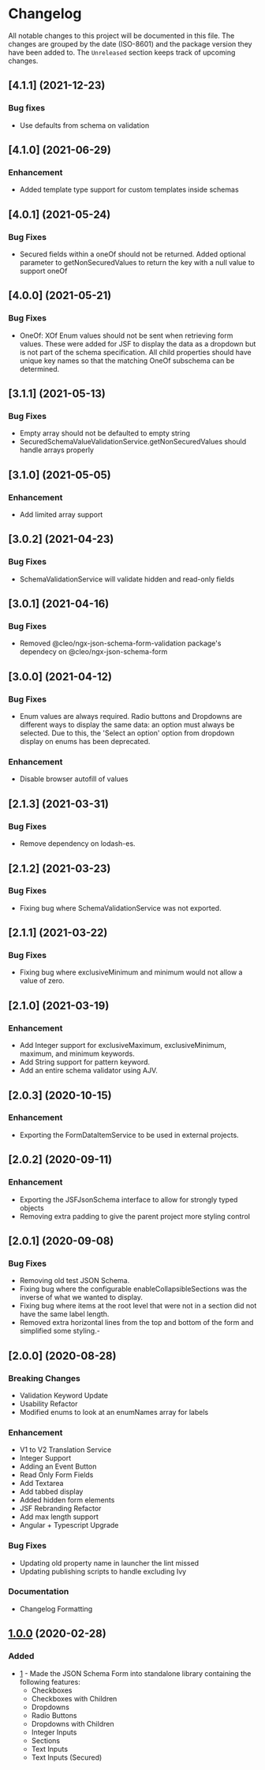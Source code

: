 # Changelog
All notable changes to this project will be documented in this file. The changes are grouped by the date (ISO-8601) and the package version they have been added to. The `Unreleased` section keeps track of upcoming changes.

## [4.1.1] (2021-12-23)
### Bug fixes
- Use defaults from schema on validation

## [4.1.0] (2021-06-29)
### Enhancement
- Added template type support for custom templates inside schemas

## [4.0.1] (2021-05-24)
### Bug Fixes
- Secured fields within a oneOf should not be returned. Added optional parameter to getNonSecuredValues to return the key with a null value to support oneOf

## [4.0.0] (2021-05-21)
### Bug Fixes
- OneOf: XOf Enum values should not be sent when retrieving form values. These were added for JSF to display the data as a dropdown but is not part of the schema specification. All child properties should have unique key names so that the matching OneOf subschema can be determined.

## [3.1.1] (2021-05-13)
### Bug Fixes
- Empty array should not be defaulted to empty string
- SecuredSchemaValueValidationService.getNonSecuredValues should handle arrays properly

## [3.1.0] (2021-05-05)
### Enhancement
- Add limited array support


## [3.0.2] (2021-04-23)
### Bug Fixes
- SchemaValidationService will validate hidden and read-only fields

## [3.0.1] (2021-04-16)
### Bug Fixes
- Removed @cleo/ngx-json-schema-form-validation package's dependecy on @cleo/ngx-json-schema-form

## [3.0.0] (2021-04-12)
### Bug Fixes
- Enum values are always required. Radio buttons and Dropdowns are different ways to display the same data: an option must always be selected. Due to this, the 'Select an option' option from dropdown display on enums has been deprecated.
### Enhancement
- Disable browser autofill of values

## [2.1.3] (2021-03-31)
### Bug Fixes
- Remove dependency on lodash-es.

## [2.1.2] (2021-03-23)
### Bug Fixes
- Fixing bug where SchemaValidationService was not exported.

## [2.1.1] (2021-03-22)
### Bug Fixes
- Fixing bug where exclusiveMinimum and minimum would not allow a value of zero. 

## [2.1.0] (2021-03-19)
### Enhancement
- Add Integer support for exclusiveMaximum, exclusiveMinimum, maximum, and minimum keywords.
- Add String support for pattern keyword.
- Add an entire schema validator using AJV.

## [2.0.3] (2020-10-15)
### Enhancement
- Exporting the FormDataItemService to be used in external projects.

## [2.0.2] (2020-09-11)
### Enhancement
- Exporting the JSFJsonSchema interface to allow for strongly typed objects
- Removing extra padding to give the parent project more styling control 

## [2.0.1] (2020-09-08)
### Bug Fixes
- Removing old test JSON Schema.
- Fixing bug where the configurable enableCollapsibleSections was the inverse of what we wanted to display.
- Fixing bug where items at the root level that were not in a section did not have the same label length.
- Removed extra horizontal lines from the top and bottom of the form and simplified some styling.- 

## [2.0.0] (2020-08-28)
### Breaking Changes
- Validation Keyword Update
- Usability Refactor
- Modified enums to look at an enumNames array for labels

### Enhancement
- V1 to V2 Translation Service
- Integer Support
- Adding an Event Button
- Read Only Form Fields
- Add Textarea
- Add tabbed display
- Added hidden form elements
- JSF Rebranding Refactor
- Add max length support
- Angular + Typescript Upgrade

### Bug Fixes
- Updating old property name in launcher the lint missed
- Updating publishing scripts to handle excluding Ivy

### Documentation
- Changelog Formatting

## [1.0.0] (2020-02-28)
### Added
- [1](https://github.com/cleo/ngx-json-schema-form/pull/1) - Made the JSON Schema Form into standalone library containing the following features:
	- Checkboxes
	- Checkboxes with Children
	- Dropdowns
	- Radio Buttons
	- Dropdowns with Children
	- Integer Inputs
	- Sections
	- Text Inputs
	- Text Inputs (Secured)

[1.0.0]: https://github.com/cleo/ngx-json-schema-form/releases/tag/1.0.0
